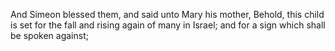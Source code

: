 And Simeon blessed them, and said unto Mary his mother, Behold, this child is set for the fall and rising again of many in Israel; and for a sign which shall be spoken against;
